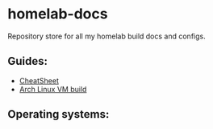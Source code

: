 # homelab-docs

Repository store for all my homelab build docs and configs.

## Guides:

* [CheatSheet](guides/CheatSheet.md)
* [Arch Linux VM build](guides/Arch-Linux-VM/Building-Arch-Linux-With-GUI.md)

## Operating systems:
